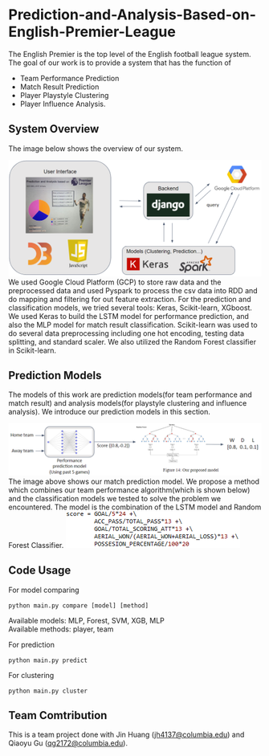 # Prediction-and-Analysis-Based-on-English-Premier-League

The English Premier is the top level of the English football league system. The goal of our work is to provide a system that has the function of 
* Team Performance Prediction
* Match Result Prediction
* Player Playstyle Clustering
* Player Influence Analysis.

## System Overview
The image below shows the overview of our system. 

<img src="readme_images/overview.png">
We used Google Cloud Platform (GCP) to store raw data and the preprocessed data and used Pyspark to process the csv data into RDD and do mapping and filtering for out feature extraction. For the prediction and classification models, we tried several tools: Keras, Scikit-learn, XGboost. We used Keras to build the LSTM model for performance prediction, and also the MLP model for match result classification. Scikit-learn was used to do several data preprocessing including one hot encoding, testing data splitting, and standard scaler. We also utilized the Random Forest classifier in Scikit-learn. 

## Prediction Models
The models of this work are prediction models(for team performance and match result) and analysis models(for playstyle clustering and influence analysis). We introduce our prediction models in this section.

<img src="readme_images/model.png">
The image above shows our match prediction model. We propose a method which combines our team performance algorithm(which is shown below) and the classification models we tested to solve the problem we encountered. The model is the combination of the LSTM model and Random Forest Classifier. 
<img src="readme_images/algo.png">

## Code Usage
For model comparing
```
python main.py compare [model] [method]
```
Available models: MLP, Forest, SVM, XGB, MLP <br>
Available methods: player, team

For prediction
```
python main.py predict
```
For clustering
```
python main.py cluster
```

## Team Comtribution
This is a team project done with Jin Huang (jh4137@columbia.edu) and Qiaoyu Gu (qg2172@columbia.edu).

